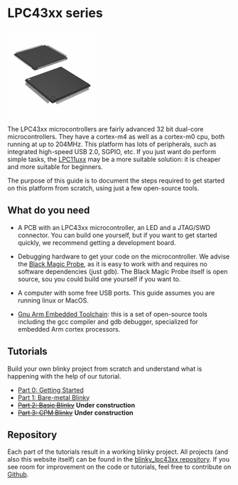 # LPC43xx series

<img src="img/lpc43xx.jpg" alt="LPC43xx microcontroller chip" width="200">

The LPC43xx microcontrollers are fairly advanced 32 bit dual-core microcontrollers. They have a cortex-m4 as well as a cortex-m0 cpu, both running at up to 204MHz. This platform has lots of peripherals, such as integrated high-speed USB 2.0, SGPIO, etc. If you just want do perform simple tasks, the [LPC11uxx](../lpc11uxx) may be a more suitable solution: it is cheaper and more suitable for beginners.

The purpose of this guide is to document the steps required to get started on this platform from scratch, using just a few open-source tools.

## What do you need

* A PCB with an LPC43xx microcontroller, an LED and a JTAG/SWD connector. You can build one yourself, but if you want to get started quickly, we recommend getting a development board.

* Debugging hardware to get your code on the microcontroller. We advise the [Black Magic Probe](https://github.com/blacksphere/blackmagic/wiki), as it is easy to work with and requires no software dependencies (just gdb). The Black Magic Probe itself is open source, sou you could build one yourself if you want to.

* A computer with some free USB ports. This guide assumes you are running linux or MacOS.

* [Gnu Arm Embedded Toolchain](https://developer.arm.com/open-source/gnu-toolchain/gnu-rm/downloads): this is a set of open-source tools including the gcc compiler and gdb debugger, specialized for embedded Arm cortex processors.


## Tutorials

Build your own blinky project from scratch and understand what is happening with the help of our tutorial.

* [Part 0: Getting Started](./getting_started)
* [Part 1: Bare-metal Blinky](./tutorial_part1)
* ~~[Part 2: Basic Blinky](./tutorial_part2)~~ **Under construction**
* ~~[Part 3: CPM Blinky](./tutorial_part3)~~  **Under construction**

## Repository

Each part of the tutorials result in a working blinky project. All projects (and also this website itself) can be found in the [blinky_lpc43xx repository](https://github.com/blinky101/blinky_lpc43xx).
If you see room for improvement on the code or tutorials, feel free to contribute on [Github](https://github.com/blinky101).

